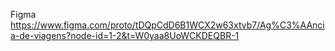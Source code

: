 Figma </br>
https://www.figma.com/proto/tDQpCdD6B1WCX2w63xtvb7/Ag%C3%AAncia-de-viagens?node-id=1-2&t=W0yaa8UoWCKDEQBR-1
